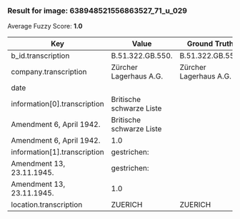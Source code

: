 ### Result for image: 638948521556863527_71_u_029
Average Fuzzy Score: **1.0**
<small>

| Key | Value | Ground Truth | Score |
| --- | --- | --- | --- |
| b_id.transcription | B.51.322.GB.550. | B.51.322.GB.550. | 1.0 |
| company.transcription | Zürcher Lagerhaus A.G. | Zürcher Lagerhaus A.G. | 1.0 |
| date |  |  | 1.0 |
| information[0].transcription | Britische schwarze Liste
Amendment 6, April 1942. | Britische schwarze Liste
Amendment 6, April 1942. | 1.0 |
| information[1].transcription | gestrichen:
Amendment 13, 23.11.1945. | gestrichen:
Amendment 13, 23.11.1945. | 1.0 |
| location.transcription | ZUERICH | ZUERICH | 1.0 |

</small>
